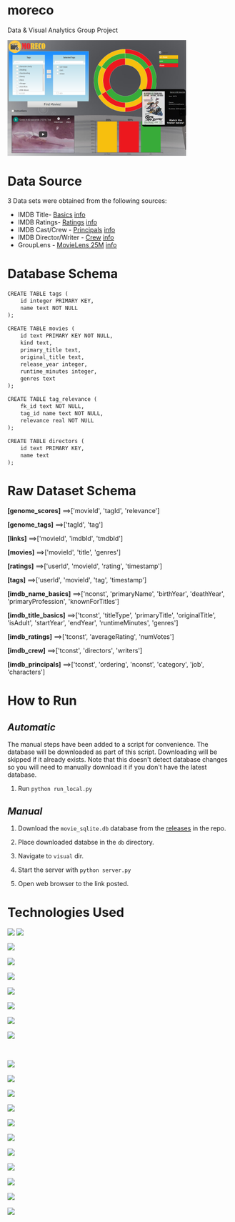 # moreco
Data &amp; Visual Analytics Group Project

<a href="url"><img src="screenshot.png" align="center" width="400" ></a>

# Data Source

3 Data sets were obtained from the following sources:

* IMDB Title- [Basics](https://datasets.imdbws.com/) [info](https://www.imdb.com/interfaces/)
* IMDB Ratings- [Ratings](https://datasets.imdbws.com/)  [info](https://www.imdb.com/interfaces/)
* IMDB Cast/Crew - [Principals](https://datasets.imdbws.com/) [info](https://www.imdb.com/interfaces/)
* IMDB Director/Writer - [Crew](https://datasets.imdbws.com/) [info](https://www.imdb.com/interfaces/)
* GroupLens - [MovieLens 25M](https://grouplens.org/datasets/movielens/) [info](http://files.grouplens.org/datasets/movielens/ml-25m-README.html)

# Database Schema

```
CREATE TABLE tags (
    id integer PRIMARY KEY,
    name text NOT NULL
);
```
```
CREATE TABLE movies (
    id text PRIMARY KEY NOT NULL,
    kind text,
    primary_title text,
    original_title text,
    release_year integer,
    runtime_minutes integer,
    genres text
);
```
```
CREATE TABLE tag_relevance (
    fk_id text NOT NULL,
    tag_id name text NOT NULL,
    relevance real NOT NULL
);
```
```
CREATE TABLE directors (
    id text PRIMARY KEY,
    name text
);
```

# Raw Dataset Schema

**[genome_scores]**
	==>['movieId', 'tagId', 'relevance']

**[genome_tags]**
	==>['tagId', 'tag']

**[links]**
	==>['movieId', 'imdbId', 'tmdbId']

**[movies]**
	==>['movieId', 'title', 'genres']

**[ratings]**
	==>['userId', 'movieId', 'rating', 'timestamp']

**[tags]**
	==>['userId', 'movieId', 'tag', 'timestamp']

**[imdb_name_basics]**
	==>['nconst', 'primaryName', 'birthYear', 'deathYear', 'primaryProfession', 'knownForTitles']

**[imdb_title_basics]**
	==>['tconst', 'titleType', 'primaryTitle', 'originalTitle', 'isAdult', 'startYear', 'endYear', 'runtimeMinutes', 'genres']

**[imdb_ratings]**
	==>['tconst', 'averageRating', 'numVotes']

**[imdb_crew]**
	==>['tconst', 'directors', 'writers']

**[imdb_principals]**
	==>['tconst', 'ordering', 'nconst', 'category', 'job', 'characters']
	
# How to Run

## _Automatic_

The manual steps have been added to a script for convenience.  The database will be downloaded as part of this script.  Downloading will be skipped if it already exists.  Note that this doesn't detect database changes so you will need to manually download it if you don't have the latest database.

1. Run `python run_local.py`

## _Manual_

1. Download the `movie_sqlite.db` database from the [releases](https://github.com/cwipy7/moreco/releases) in the repo.

2. Place downloaded databse in the `db` directory.

3. Navigate to `visual` dir.

4. Start the server with `python server.py`

5. Open web browser to the link posted.

	
# Technologies Used

 <a href="https://www.python.org/"><img src="https://www.python.org/static/community_logos/python-logo-master-v3-TM.png" width="45%"></img></a>
 <a href="https://flask.palletsprojects.com/en/1.1.x/"><img src="https://flask.palletsprojects.com/en/1.1.x/_images/flask-logo.png" width="45%"></img></a>
 
 <a href="https://www.python.org/"><img src="https://www.python.org/static/community_logos/python-logo-master-v3-TM.png" width="45%"></img></a>
 
 <a href="www.heroku.com"><img src="https://brand.heroku.com/static/media/heroku-logotype-spacing-horizontal.7594cf7f.svg" width="45%"></img></a>
 
 <a href="https://www.sqlite.org/index.html"><img src="https://f0.pngfuel.com/png/890/928/sqlite-logo-png-clip-art.png" width="45%"></img></a>
 
 <a href="https://www.postgresql.org/"><img src="https://www.pngfind.com/pngs/m/168-1682595_source-ericsaupe-com-report-mysql-logo-png-postgresql.png" width="45%"></img></a>
 
 <a href="https://pandas.pydata.org/"><img src="https://www.seekpng.com/png/full/70-701902_pandas-logo-pandas-python-logo.png" width="45%"></img></a>
 
 <a href="https://numpy.org/"><img src="https://user-images.githubusercontent.com/98330/64479472-4b35c900-d16c-11e9-8d49-71fc02cd539f.png" width="45%"></img></a>
 
 <a href="https://scikit-learn.org/stable/"><img src="https://upload.wikimedia.org/wikipedia/commons/thumb/0/05/Scikit_learn_logo_small.svg/1280px-Scikit_learn_logo_small.svg.png" width="45%"></img></a>
 
 <a href="https://github.com/"><img src="" width="45%"></img></a>
 
 <a href="https://products.office.com/en-us/excel"><img src="https://i.warosu.org/data/g/thumb/0523/34/1452380794598s.jpg" width="45%"></img></a>
 
 <a href="https://openrefine.org/"><img src="https://www.pilsudski.org/images/stories/2017/OpenRefine.png" width="45%"></img></a>
 
  <a href="https://www.r-project.org/"><img src="https://i.ya-webdesign.com/images/rstudio-vector-2.png" width="45%"></img></a>
  
<a href=" https://en.wikipedia.org/wiki/Microsoft_Paint"><img src="https://fabric-it.com/wp-content/uploads/2019/02/mspaint-logo.jpg" width="45%"></img></a>


<a href="https://d3js.org/"><img src="https://spng.subpng.com/20180417/wce/kisspng-d3-js-javascript-library-data-visualization-tips-5ad5fd4a96eb92.8788130315239734506182.jpg" width="45%"></img></a>

<a href="https://www.spyder-ide.org/"><img src="https://upload.wikimedia.org/wikipedia/commons/thumb/7/7e/Spyder_logo.svg/1024px-Spyder_logo.svg.png" width="45%"></img></a>

<a href="https://www.jetbrains.com/pycharm/"><img src="https://resources.jetbrains.com/storage/products/pycharm/img/meta/pycharm_logo_300x300.png" width="45%"></img></a>

<a href="https://products.office.com/en-us/word"><img src="https://s3.amazonaws.com/s3.timetoast.com/public/uploads/photos/10461618/Word_2.0.png" width="45%"></img></a>

<a href="https://www.google.com/slides/about/"><img src="https://blog.ourgreenfish.com/hubfs/Google-Slides-API.jpg" width="45%"></img></a>

<a href="https://www.google.com/forms/about/"><img src="https://www.pngfind.com/pngs/m/297-2974558_google-forms-for-business-google-survey-form-logo.png" width="45%"></img></a>


<a href="https://www.google.com/docs/about/"><img src="https://www.pngfind.com/pngs/m/304-3045968_google-docs-for-business-google-docs-logo-png.png" width="45%"></img></a>


